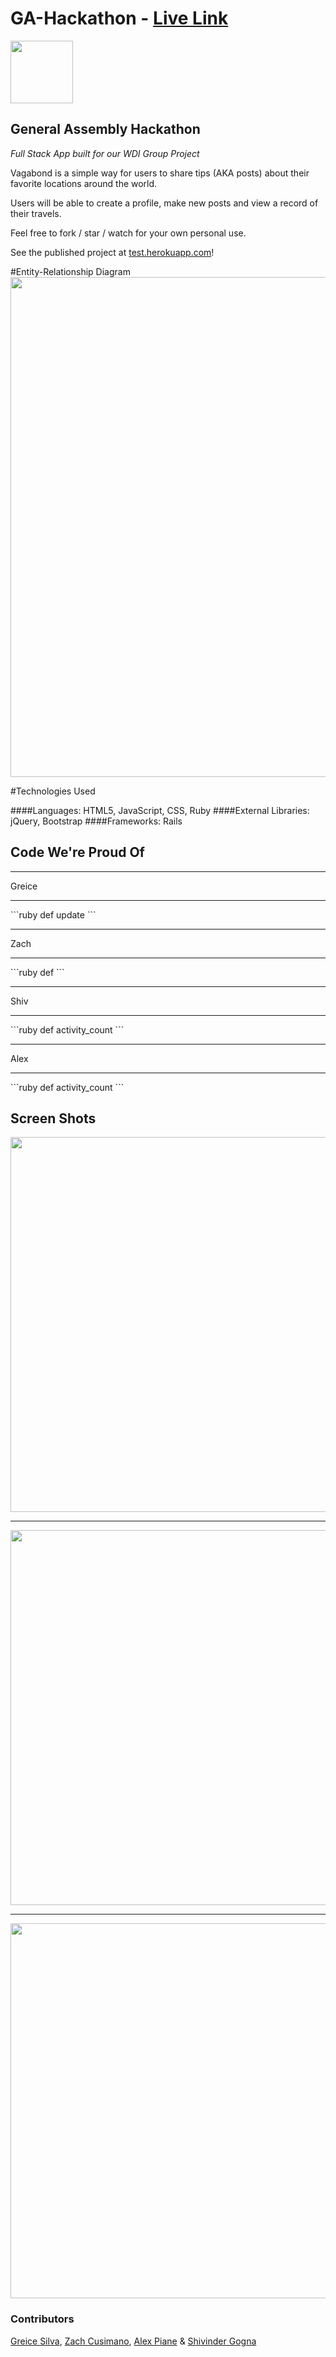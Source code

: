 # GA-Hackathon - [Live Link](https://google.com)

<img src="https://cloud.githubusercontent.com/assets/7833470/10423298/ea833a68-7079-11e5-84f8-0a925ab96893.png" width="100">

## General Assembly Hackathon

<i> Full Stack App built for our WDI Group Project </i>

Vagabond is a simple way for users to share tips (AKA posts) about their favorite locations around the world.

Users will be able to create a profile, make new posts and view a record of their travels.


Feel free to fork / star / watch for your own personal use.

See the published project at [test.herokuapp.com](https://google.com/)!

#Entity-Relationship Diagram
<img src="http://i.imgur.com/ZOUqgqM.png" width="800">


#Technologies Used   

####Languages:
HTML5, JavaScript, CSS, Ruby
####External Libraries:
jQuery, Bootstrap
####Frameworks:
Rails



## Code We're Proud Of
<hr>
Greice
<hr>
```ruby
def update
```
<hr>
Zach
<hr>
```ruby
def
```
<hr>
Shiv
<hr>
```ruby
def activity_count
```
<hr>
Alex
<hr>
```ruby
def activity_count
```

## Screen Shots
<img src="http://i.imgur.com/tS1Lsuo.jpg" width="600">
<hr>
<img src="http://i.imgur.com/j9GVwR7.png" width="600">
<hr>
<img src="http://i.imgur.com/ReJXa7Q.png" width="600">

### Contributors
[Greice Silva](https://github.com/greicens), [Zach Cusimano](https://github.com/c00z), [Alex Piane](https://github.com/aapiane09) & [Shivinder Gogna](https://github.com/shivngiggles)
